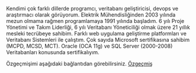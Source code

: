 

Kendimi çok farklı dillerde programcı, veritabanı geliştiricisi, devops ve araştırmacı olarak görüyorum. 
Elektrik Mühendisliğinden 2003 yılında mezun olmama rağmen programlamaya 1991 yılında başladım. 
6 yılı Proje Yönetimi ve Takım Liderliği, 6 yılı Veritabanı Yöneticiliği olmak üzere 21 yıllık mesleki tecrübeye sahibim. 
Farklı web uygulama geliştirme platformları ve Veritabanı Sistemleri ile çalıştım. 
Çok sayıda Microsoft sertifikasına sahibim (MCPD, MCSD, MCT). 
Oracle (OCA 11g) ve SQL Server (2000-2008) Veritabanları konusunda sertifikalıyım.

Özgeçmişimi aşağıdaki bağlantıdan görebilirsiniz.
[Özgeçmiş](https://ati-ozgur.github.io/resume-tr.html)
